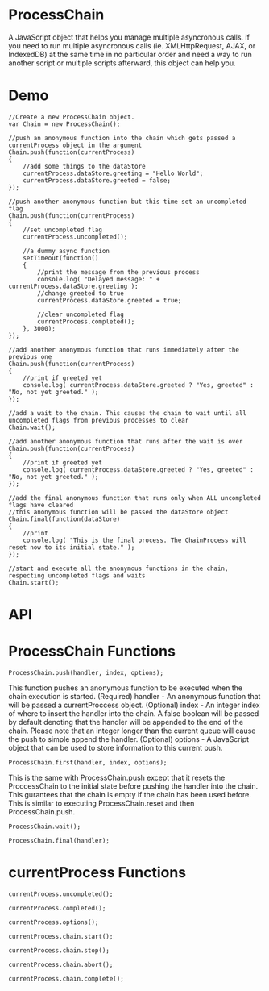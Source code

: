 # ProcessChain
A JavaScript object that helps you manage multiple asyncronous calls. if you need to run multiple asyncronous calls (ie. XMLHttpRequest, AJAX, or IndexedDB) at the same time in no particular order and need a way to run another script or multiple scripts afterward, this object can help you.

# Demo
    //Create a new ProcessChain object.
    var Chain = new ProcessChain();
    
    //push an anonymous function into the chain which gets passed a currentProcess object in the argument
    Chain.push(function(currentProcess)
    {
        //add some things to the dataStore
        currentProcess.dataStore.greeting = "Hello World";
        currentProcess.dataStore.greeted = false;
    });
    
    //push another anonymous function but this time set an uncompleted flag
    Chain.push(function(currentProcess)
    {
        //set uncompleted flag
        currentProcess.uncompleted();
        
        //a dummy async function
        setTimeout(function()
        {
            //print the message from the previous process
            console.log( "Delayed message: " + currentProcess.dataStore.greeting );
            //change greeted to true
            currentProcess.dataStore.greeted = true;
            
            //clear uncompleted flag
            currentProcess.completed();
        }, 3000);
    });
    
    //add another anonymous function that runs immediately after the previous one
    Chain.push(function(currentProcess)
    {
        //print if greeted yet
        console.log( currentProcess.dataStore.greeted ? "Yes, greeted" : "No, not yet greeted." );
    });
    
    //add a wait to the chain. This causes the chain to wait until all uncompleted flags from previous processes to clear
    Chain.wait();
    
    //add another anonymous function that runs after the wait is over
    Chain.push(function(currentProcess)
    {
        //print if greeted yet
        console.log( currentProcess.dataStore.greeted ? "Yes, greeted" : "No, not yet greeted." );
    });
    
    //add the final anonymous function that runs only when ALL uncompleted flags have cleared
    //this anonymous function will be passed the dataStore object
    Chain.final(function(dataStore)
    {
        //print
        console.log( "This is the final process. The ChainProcess will reset now to its initial state." );
    });
    
    //start and execute all the anonymous functions in the chain, respecting uncompleted flags and waits
    Chain.start();
    

# API

# ProcessChain Functions

    ProcessChain.push(handler, index, options);
This function pushes an anonymous function to be executed when the chain execution is started.
(Required) handler - An anonymous function that will be passed a currentProccess object.
(Optional) index - An integer index of where to insert the handler into the chain. A false boolean will be passed by default denoting that the handler will be appended to the end of the chain. Please note that an integer longer than the current queue will cause the push to simple append the handler.
(Optional) options - A JavaScript object that can be used to store information to this current push.

    ProcessChain.first(handler, index, options);
This is the same with ProcessChain.push except that it resets the ProccessChain to the initial state before pushing the handler into the chain. This gurantees that the chain is empty if the chain has been used before. This is similar to executing ProcessChain.reset and then ProcessChain.push.

    ProcessChain.wait();

    ProcessChain.final(handler);
    

# currentProcess Functions

    currentProcess.uncompleted();

    currentProcess.completed();

    currentProcess.options();

    currentProcess.chain.start();

    currentProcess.chain.stop();

    currentProcess.chain.abort();

    currentProcess.chain.complete();

